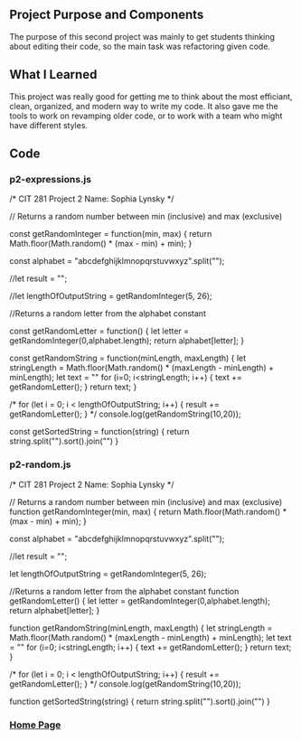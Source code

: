 ## Project Purpose and Components
The purpose of this second project was mainly to get students thinking about editing their code, so the main task was refactoring given code.

## What I Learned
This project was really good for getting me to think about the most efficiant, clean, organized, and modern way to write my code. It also gave me the tools to work on revamping older code, or to work with a team who might have different styles.

## Code
### p2-expressions.js
/*
    CIT 281 Project 2
    Name: Sophia Lynsky
*/

// Returns a random number between min (inclusive) and max (exclusive)

const getRandomInteger = function(min, max) {
    return Math.floor(Math.random() * (max - min) + min);
}

const alphabet = "abcdefghijklmnopqrstuvwxyz".split("");

//let result = "";

//let lengthOfOutputString = getRandomInteger(5, 26);

//Returns a random letter from the alphabet constant

const getRandomLetter = function() {
    let letter = getRandomInteger(0,alphabet.length);
    return alphabet[letter];
}


const getRandomString = function(minLength, maxLength) {
    let stringLength = Math.floor(Math.random() * (maxLength - minLength) + minLength);
    let text = ""
    for (i=0; i<stringLength; i++) {
        text += getRandomLetter();
    }
    return text;
}

/*
for (let i = 0; i < lengthOfOutputString; i++) {
    result += getRandomLetter();
}
*/
console.log(getRandomString(10,20));

const getSortedString = function(string) {
    return string.split("").sort().join("")
}

### p2-random.js
/*
    CIT 281 Project 2
    Name: Sophia Lynsky
*/

// Returns a random number between min (inclusive) and max (exclusive)
function getRandomInteger(min, max) {
    return Math.floor(Math.random() * (max - min) + min);
}

const alphabet = "abcdefghijklmnopqrstuvwxyz".split("");

//let result = "";

let lengthOfOutputString = getRandomInteger(5, 26);

//Returns a random letter from the alphabet constant
function getRandomLetter() {
    let letter = getRandomInteger(0,alphabet.length);
    return alphabet[letter];
}

function getRandomString(minLength, maxLength) {
    let stringLength = Math.floor(Math.random() * (maxLength - minLength) + minLength);
    let text = ""
    for (i=0; i<stringLength; i++) {
        text += getRandomLetter();
    }
    return text;
}

/*
for (let i = 0; i < lengthOfOutputString; i++) {
    result += getRandomLetter();
}
*/
console.log(getRandomString(10,20));

function getSortedString(string) {
    return string.split("").sort().join("")
}

### [Home Page](https://slynsky.github.io)


